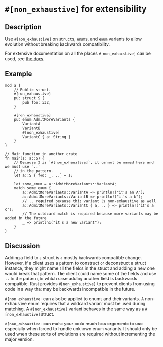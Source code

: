 # `#[non_exhaustive]` for extensibility

## Description

Use `#[non_exhaustive]` on `struct`s, `enum`s, and `enum` variants to allow evolution without breaking backwards compatibility.

For extensive documentation on all the places `#[non_exhaustive]` can be used, see [the docs](https://doc.rust-lang.org/reference/attributes/type_system.html#the-non_exhaustive-attribute).

## Example

```rust,ignore
mod a {
    // Public struct.
    #[non_exhaustive]
    pub struct S {
        pub foo: i32,
    }
    
    #[non_exhaustive]
    pub enum AdmitMoreVariants {
        VariantA,
        VariantB,
        #[non_exhaustive]
        VariantC { a: String }
    }
}

// Main function in another crate
fn main(s: a::S) {
    // Because S is `#[non_exhaustive]`, it cannot be named here and we must use `..`
    // in the pattern.
    let a::S { foo: _, ..} = s;
    
    let some_enum = a::AdmitMoreVariants::VariantA;
    match some_enum {
        a::AdmitMoreVariants::VariantA => println!("it's an A");
        a::AdmitMoreVariants::VariantB => println!("it's a b");
        // .. required because this variant is non-exhaustive as well
        a::AdmitMoreVariants::VariantC { a, .. } => println!("it's a c");
        // The wildcard match is required because more variants may be added in the future
        _ => println1("it's a new variant");
    }
}
```

## Discussion

Adding a field to a struct is a mostly backwards compatible change. However, if a client uses a pattern to construct or deconstruct a struct instance, they might name all the fields in the struct and adding a new one would break that pattern. The client could name some of the fields and use `..` in the pattern, in which case adding another field is backwards compatible. Rust provides `#[non_exhaustive]` to prevent clients from using code in a way that may be backwards incompatible in the future.

`#[non_exhaustive]` can also be applied to enums and their variants. A non-exhaustive enum requires that a wildcard variant must be used during matching. A `#[non_exhaustive]` variant behaves in the same way as a `#[non_exhaustive]` struct.

`#[non_exhaustive]` can make your code much less ergonomic to use, especially when forced to handle unknown enum variants. It should only be used when these sorts of evolutions are required without incrementing the major version.

